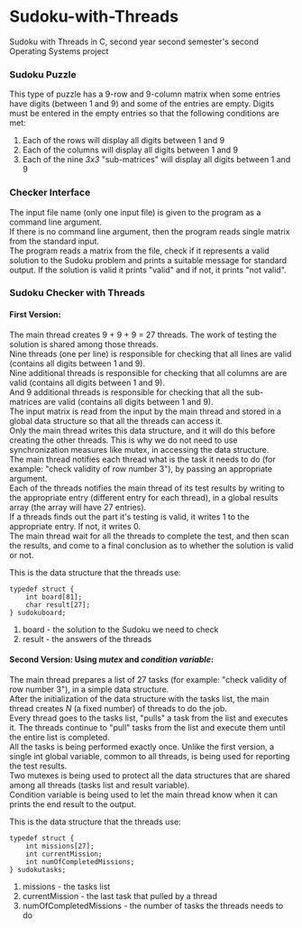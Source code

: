 # Sudoku-with-Threads
Sudoku with Threads in C, second year second semester's second Operating Systems project

### Sudoku Puzzle
This type of puzzle has a 9-row and 9-column matrix when some entries have digits (between 1 and 9) and some of the entries are empty.  Digits must be entered in the empty entries so that the following conditions are met:
1) Each of the rows will display all digits between 1 and 9
2) Each of the columns will display all digits between 1 and 9
3) Each of the nine *3x3* "sub-matrices" will display all digits between 1 and 9

### Checker Interface
The input file name (only one input file) is given to the program as a command line argument.  
If there is no command line argument, then the program reads single matrix from the standard input.  
The program reads a matrix from the file, check if it represents a valid solution to the Sudoku problem and prints a suitable message for standard output. If the solution is valid it prints "valid" and if not, it prints "not valid".

### Sudoku Checker with Threads
#### First Version:
The main thread creates 9 + 9 + 9 = 27 threads. The work of testing the solution is shared among those threads.  
Nine threads (one per line) is responsible for checking that all lines are valid (contains all digits between 1 and 9).  
Nine additional threads is responsible for checking that all columns are are valid (contains all digits between 1 and 9).  
And 9 additional threads is responsible for checking that all the sub-matrices are valid (contains all digits between 1 and 9).  
The input matrix is read from the input by the main thread and stored in a global data structure so that all the threads can access it.  
Only the main thread writes this data structure, and it will do this before creating the other threads. This is why we do not need to use synchronization measures like mutex, in accessing the data structure.  
The main thread notifies each thread what is the task it needs to do (for example: "check validity of row number 3"), by passing an appropriate argument.  
Each of the threads notifies the main thread of its test results by writing to the appropriate entry (different entry for each thread), in a global results array (the array will have 27 entries).  
If a threads finds out the part it's testing is valid, it writes 1 to the appropriate entry. If not, it writes 0.  
The main thread wait for all the threads to complete the test, and then scan the results, and come to a final conclusion as to whether the solution is valid or not.

This is the data structure that the threads use:
```
typedef struct {
	int board[81];
	char result[27];
} sudokuboard;
```
1) board - the solution to the Sudoku we need to check
2) result - the answers of the threads

#### Second Version: Using *mutex* and *condition variable*:
The main thread prepares a list of 27 tasks (for example: "check validity of row number 3"), in a simple data structure.  
After the initialization of the data structure with the tasks list, the main thread creates *N* (a fixed number) of threads to do the job.  
Every thread goes to the tasks list, "pulls" a task from the list and executes it. The threads continue to "pull" tasks from the list and execute them until the entire list is completed.  
All the tasks is being performed exactly once.
Unlike the first version, a single int global variable, common to all threads, is being used for reporting the test results.  
Two mutexes is being used to protect all the data structures that are shared among all threads (tasks list and result variable).  
Condition variable is being used to let the main thread know when it can prints the end result to the output.

This is the data structure that the threads use:
```
typedef struct {
	int missions[27];
	int currentMission;
	int numOfCompletedMissions;
} sudokutasks;
```
1) missions - the tasks list
2) currentMission - the last task that pulled by a thread
4) numOfCompletedMissions - the number of tasks the threads needs to do
